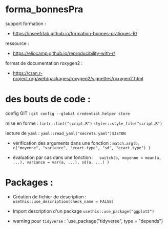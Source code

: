 # forma_bonnesPra


support formation : 
- https://inseefrlab.github.io/formation-bonnes-pratiques-R/

ressource : 
- https://eliocamp.github.io/reproducibility-with-r/

format de documentation roxygen2 : 
- https://cran.r-project.org/web/packages/roxygen2/vignettes/roxygen2.html 

# des bouts de code :
config GIT : 
`git config --global credential.helper store`

mise en forme : 
`lintr::lint("script.R")`
`styler::style_file("script.R")`

lecture de ``yaml`` :
`yaml::read_yaml("secrets.yaml")$JETON`

- vérification des arguments dans une fonction : 
``match.arg(b,
            c("moyenne",
              "variance",
              "ecart-type",
              "sd",
              "ecart type")
  )``

- évaluation par cas dans une fonction : 
``  switch(b,
         moyenne = mean(a, ...),
         variance = var(a, ...),
         sd(a, ...)
  )``

# Packages : 
- Création de fichier de description : 
``usethis::use_description(check_name = FALSE)`` 
- Import description d'un package
``usethis::use_package("ggplot2")``

- warning pour `tidyverse` : 
`use_package("tidyverse", type = "depends")

